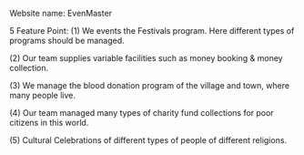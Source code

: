 
Website name: EvenMaster

5 Feature Point:
(1) We events the Festivals program. Here different types of programs should be managed. 

(2) Our team supplies variable facilities such as money booking & money collection. 

(3) We manage the blood donation program of the village and town, where many people live. 

(4) Our team managed many types of charity fund collections for poor citizens in this world. 

(5) Cultural Celebrations of different types of people of different religions. 